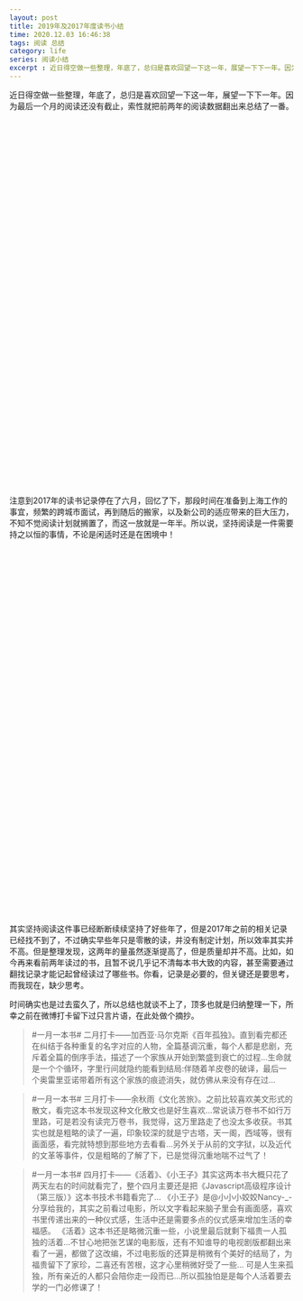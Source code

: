```yaml
---
layout: post
title: 2019年及2017年度读书小结
time: 2020.12.03 16:46:38
tags: 阅读 总结
category: life
series: 阅读小结
excerpt : 近日得空做一些整理，年底了，总归是喜欢回望一下这一年，展望一下下一年。因为最后一个月的阅读还没有截止，索性就把前两年的阅读数据翻出来总结了一番。
---
```

<style>
.chartbox{
    width: 100%;
    height:640px;
    margin:20px 0;
}
.chartbox img{
    width:100%;
    height:auto;
}
</style>

近日得空做一些整理，年底了，总归是喜欢回望一下这一年，展望一下下一年。因为最后一个月的阅读还没有截止，索性就把前两年的阅读数据翻出来总结了一番。

<div id="book-chart" class="chartbox"></div>

注意到2017年的读书记录停在了六月，回忆了下，那段时间在准备到上海工作的事宜，频繁的跨城市面试，再到随后的搬家，以及新公司的适应带来的巨大压力，不知不觉阅读计划就搁置了，而这一放就是一年半。所以说，坚持阅读是一件需要持之以恒的事情，不论是闲适时还是在困境中！ 

<div id="book-chart2" class="chartbox"></div>

其实坚持阅读这件事已经断断续续坚持了好些年了，但是2017年之前的相关记录已经找不到了，不过确实早些年只是零散的读，并没有制定计划，所以效率其实并不高。但是整理发现，这两年的量虽然逐渐提高了，但是质量却并不高。比如，如今再来看前两年读过的书，且暂不说几乎记不清每本书大致的内容，甚至需要通过翻找记录才能记起曾经读过了哪些书。你看，记录是必要的，但关键还是要思考，而我现在，缺少思考。

时间确实也是过去蛮久了，所以总结也就谈不上了，顶多也就是归纳整理一下，所幸之前在微博打卡留下过只言片语，在此处做个摘抄。

> #一月一本书# 二月打卡——加西亚·马尔克斯《百年孤独》。直到看完都还在纠结于各种重复的名字对应的人物，全篇基调沉重，每个人都是悲剧，充斥着全篇的倒序手法，描述了一个家族从开始到繁盛到衰亡的过程…生命就是一个个循环，字里行间就隐约能看到结局:伴随着羊皮卷的破译，最后一个奥雷里亚诺带着所有这个家族的痕迹消失，就仿佛从来没有存在过…

> #一月一本书# 三月打卡——余秋雨《文化苦旅》。之前比较喜欢美文形式的散文，看完这本书发现这种文化散文也是好生喜欢…常说读万卷书不如行万里路，可是若没有读完万卷书，我觉得，这万里路走了也没太多收获。书其实也就是粗略的读了一遍，印象较深的就是宁古塔，天一阁，西域等，很有画面感，看完就特想到那些地方去看看…另外关于从前的文字狱，以及近代的文革等事件，仅是粗略的了解了下，已是觉得沉重地喘不过气了！

> #一月一本书# 四月打卡——《活着》、《小王子》其实这两本书大概只花了两天左右的时间就看完了，整个四月主要还是把《Javascript高级程序设计（第三版）》这本书技术书籍看完了…
《小王子》是@小小小姣姣Nancy-_- 分享给我的，其实之前看过电影，所以文字看起来脑子里会有画面感，喜欢书里传递出来的一种仪式感，生活中还是需要多点的仪式感来增加生活的幸福感。
《活着》这本书还是略微沉重一些，小说里最后就剩下福贵一人孤独的活着…不甘心地把张艺谋的电影版，还有不知谁导的电视剧版都翻出来看了一遍，都做了这改编，不过电影版的还算是稍微有个美好的结局了，为福贵留下了家珍，二喜还有苦根，这才心里稍微好受了一些…
可是人生来孤独，所有亲近的人都只会陪你走一段而已…所以孤独怕是是每个人活着要去学的一门必修课了！


<script type="text/javascript" src="{{ site.url }}{{site.baseurl}}/js/echarts.min-4.8.0.js"></script>
<script type="text/javascript" src="{{ site.url }}{{site.baseurl}}/js/bookList.js"></script>
<script type="text/javascript" src="{{ site.url }}{{site.baseurl}}/js/chartsCommon.js"></script>

<script type="text/javascript">

if (window.innerWidth < 600) {
    var img2017 = '{{ site.url }}{{site.baseurl}}/images/post/2020-12-03-read-summary-before/pic-2017.png';
    var img2019 = '{{ site.url }}{{site.baseurl}}/images/post/2020-12-03-read-summary-before/pic-2019.png';

    setChartImg('book-chart',img2017)
    setChartImg('book-chart2',img2019)
}
else {
    var charts = [];

    var myChart = echarts.init(document.getElementById('book-chart'));
    var baseData = bookData['2017']
    let opt = getReadSummaryChartOpt(baseData,{
        title: '2017年度读书统计',
        colors: ['#fa7f72','#8bcdcd','#adb36e','#ffdd93','#79a3b1'],
        bgColor: '#214252',
        txtColor: '#bbbbbb'
    })
    opt.grid[0]= {
        left:'70%',
        top:'80%',
        // right:'5%',
        // bottom:'80%',
    }
    opt.series[0].center = ['50%','60%']
    myChart.setOption(opt);
    charts.push(myChart)

    var myChart2 = echarts.init(document.getElementById('book-chart2'));
    var baseData = bookData['2019']
    let opt2 = getReadSummaryChartOpt(baseData,{title:'2019年度读书统计'})
    myChart2.setOption(opt2);
    charts.push(myChart2)

    setResize(charts)
}

</script>